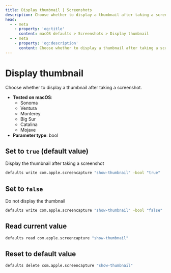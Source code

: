 ```yaml
---
title: Display thumbnail | Screenshots
description: Choose whether to display a thumbnail after taking a screenshot.
head:
  - - meta
    - property: 'og:title'
      content: macOS defaults > Screenshots > Display thumbnail
  - - meta
    - property: 'og:description'
      content: Choose whether to display a thumbnail after taking a screenshot.
---
```


# Display thumbnail

Choose whether to display a thumbnail after taking a screenshot.

- **Tested on macOS**:
  - Sonoma
  - Ventura
  - Monterey
  - Big Sur
  - Catalina
  - Mojave
- **Parameter type**: bool

## Set to `true` (default value)

Display the thumbnail after taking a screenshot

```bash
defaults write com.apple.screencapture "show-thumbnail" -bool "true"
```

## Set to `false`

Do not display the thumbnail

```bash
defaults write com.apple.screencapture "show-thumbnail" -bool "false"
```

## Read current value

```bash
defaults read com.apple.screencapture "show-thumbnail"
```

## Reset to default value

```bash
defaults delete com.apple.screencapture "show-thumbnail"
```
